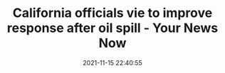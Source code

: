 ---
"title": "California officials vie to improve response after oil spill - Your News Now"
"date": "2021-11-15 22:40:55"
"feed_name": "GOOGLENEWSDRILLING"
"feed_website": "https://news.google.com/search?q=drilling%2Bincident&hl=en-US&gl=US&ceid=US:en"
"feed_rss": "https://news.google.com/rss/search?q=drilling%2Bincident&hl=en-US&gl=US&ceid=US:en"
"link": "https://www.hometownstations.com/news/national/california-officials-vie-to-improve-response-after-oil-spill/article_d6484fcc-fdff-5ce1-9aab-fee8b7a089ac.html"
"source": "{'href': 'https://www.hometownstations.com', 'title': 'Your News Now'}"
"file": "_posts/2021-1-1-652bb98f8f0bb19abe553f986a11083365819d3c.md"
"accident": "0"
"drilling": "0"
"dead": "0"
"injured": "0"
"arrested": "0"
"place": "unknown place"
"where": "unknown site"
"causes": "unknown"
"place_uri": "unknown place"
---